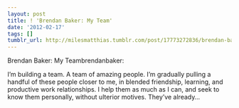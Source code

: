 ```yaml
---
layout: post
title: ! 'Brendan Baker: My Team'
date: '2012-02-17'
tags: []
tumblr_url: http://milesmatthias.tumblr.com/post/17773272836/brendan-baker-my-team
---
```

Brendan Baker: My Teambrendanbaker:



I’m building a team. A team of amazing people.
I’m gradually pulling a handful of these people closer to me, in blended friendship, learning, and productive work relationships. I help them as much as I can, and seek to know them personally, without ulterior motives. They’ve already…
